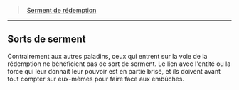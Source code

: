 ﻿---
!GenericItem
Name: Sorts de serment
Id: paladin_redemption_hd.md#sorts-de-serment
ParentLink: paladin_redemption_hd.md#serment-de-rédemption
ParentName: Serment de rédemption
NameLevel: 2
Attributes:
  Name: Sorts de serment
  Markdown: >+
    ## <!--Name-->Sorts de serment<!--/Name-->


    Contrairement aux autres paladins, ceux qui entrent sur la voie de la rédemption ne bénéficient pas de sort de serment. Le lien avec l'entité ou la force qui leur donnait leur pouvoir est en partie brisé, et ils doivent avant tout compter sur eux-mêmes pour faire face aux embûches.

AttributesDictionary: >+
  Name: Sorts de serment

  Markdown: >+

    ## <!--Name-->Sorts de serment<!--/Name-->





    Contrairement aux autres paladins, ceux qui entrent sur la voie de la rédemption ne bénéficient pas de sort de serment. Le lien avec l'entité ou la force qui leur donnait leur pouvoir est en partie brisé, et ils doivent avant tout compter sur eux-mêmes pour faire face aux embûches.



---
> [Serment de rédemption](hd_paladin_redemption.md)

---

## Sorts de serment

Contrairement aux autres paladins, ceux qui entrent sur la voie de la rédemption ne bénéficient pas de sort de serment. Le lien avec l'entité ou la force qui leur donnait leur pouvoir est en partie brisé, et ils doivent avant tout compter sur eux-mêmes pour faire face aux embûches.

